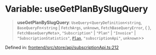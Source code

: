 # Variable: useGetPlanBySlugQuery

> **useGetPlanBySlugQuery**: `UseQuery`\<`QueryDefinition`\<`string`, `BaseQueryFn`\<`string` \| `FetchArgs`, `unknown`, `FetchBaseQueryError`, \{ \}, `FetchBaseQueryMeta`\>, `"Subscription"` \| `"Plan"` \| `"Invoice"` \| `"SubscriptionStatistics"`, [`Plan`](../type-aliases/Plan.md), `"subscriptionApi"`, `unknown`\>\>

Defined in: [frontend/src/store/api/subscriptionApi.ts:212](https://github.com/lsendel/sass/blob/ca8b2b87627589617e0de57047e1f50d53e78078/frontend/src/store/api/subscriptionApi.ts#L212)
